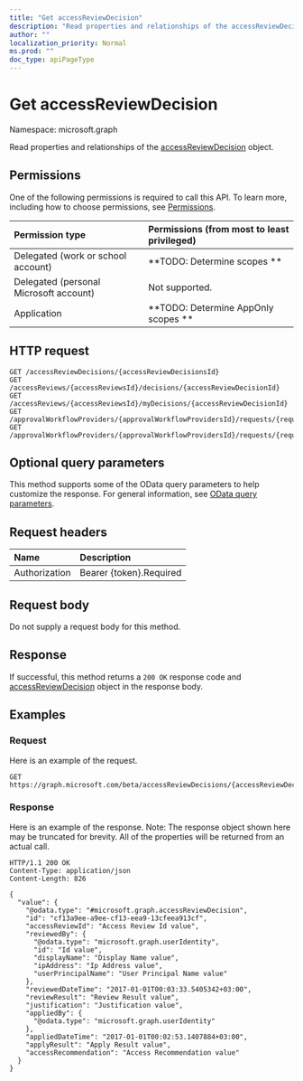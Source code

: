 ```yaml
---
title: "Get accessReviewDecision"
description: "Read properties and relationships of the accessReviewDecision object."
author: ""
localization_priority: Normal
ms.prod: ""
doc_type: apiPageType
---
```


# Get accessReviewDecision

Namespace: microsoft.graph

Read properties and relationships of the [accessReviewDecision](../resources/accessreviewdecision.md) object.

## Permissions
One of the following permissions is required to call this API. To learn more, including how to choose permissions, see [Permissions](/concepts/permissions-reference.md).

|Permission type|Permissions (from most to least privileged)|
|:---|:---|
|Delegated (work or school account)|**TODO: Determine scopes **|
|Delegated (personal Microsoft account)|Not supported.|
|Application|**TODO: Determine AppOnly scopes **|

## HTTP request
<!-- {
  "blockType": "ignored"
}
-->
``` http
GET /accessReviewDecisions/{accessReviewDecisionsId}
GET /accessReviews/{accessReviewsId}/decisions/{accessReviewDecisionId}
GET /accessReviews/{accessReviewsId}/myDecisions/{accessReviewDecisionId}
GET /approvalWorkflowProviders/{approvalWorkflowProvidersId}/requests/{requestId}/decisions/{accessReviewDecisionId}
GET /approvalWorkflowProviders/{approvalWorkflowProvidersId}/requests/{requestId}/myDecisions/{accessReviewDecisionId}
```

## Optional query parameters
This method supports some of the OData query parameters to help customize the response. For general information, see [OData query parameters](/graph/query-parameters).

## Request headers
|Name|Description|
|:---|:---|
|Authorization|Bearer {token}.Required|

## Request body
Do not supply a request body for this method.

## Response
If successful, this method returns a `200 OK` response code and [accessReviewDecision](../resources/accessreviewdecision.md) object in the response body.

## Examples

### Request
Here is an example of the request.
<!-- {
  "blockType": "request",
  "name": "get_accessreviewdecision"
}
-->
``` http
GET https://graph.microsoft.com/beta/accessReviewDecisions/{accessReviewDecisionsId}
```

### Response
Here is an example of the response. Note: The response object shown here may be truncated for brevity. All of the properties will be returned from an actual call.
<!-- {
  "blockType": "response",
  "truncated": true,
  "@odata.type": "microsoft.graph.accessReviewDecision"
}
-->
``` http
HTTP/1.1 200 OK
Content-Type: application/json
Content-Length: 826

{
  "value": {
    "@odata.type": "#microsoft.graph.accessReviewDecision",
    "id": "cf13a9ee-a9ee-cf13-eea9-13cfeea913cf",
    "accessReviewId": "Access Review Id value",
    "reviewedBy": {
      "@odata.type": "microsoft.graph.userIdentity",
      "id": "Id value",
      "displayName": "Display Name value",
      "ipAddress": "Ip Address value",
      "userPrincipalName": "User Principal Name value"
    },
    "reviewedDateTime": "2017-01-01T00:03:33.5405342+03:00",
    "reviewResult": "Review Result value",
    "justification": "Justification value",
    "appliedBy": {
      "@odata.type": "microsoft.graph.userIdentity"
    },
    "appliedDateTime": "2017-01-01T00:02:53.1407884+03:00",
    "applyResult": "Apply Result value",
    "accessRecommendation": "Access Recommendation value"
  }
}
```

